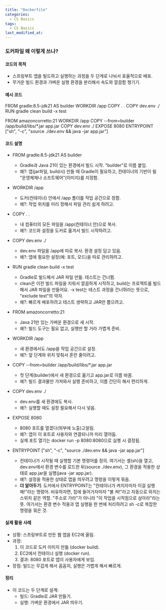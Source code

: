 ```yaml
---
title: "Dockerfile"
categories:
  - CS Basics
tags:
  - CS Basics
last_modified_at: 
---
```


### 도커파일 왜 이렇게 쓰나?

####  코드의 목적
- 스프링부트 앱을 빌드하고 실행하는 과정을 두 단계로 나눠서 효율적으로 배포.  
- 무거운 빌드 환경과 가벼운 실행 환경을 분리해서 속도와 깔끔함 챙기기.

#### 예시 코드
FROM gradle:8.5-jdk21 AS builder
WORKDIR /app
COPY . .
COPY dev.env ./
RUN gradle clean build -x test

FROM amazoncorretto:21
WORKDIR /app
COPY --from=builder /app/build/libs/*.jar app.jar
COPY dev.env ./
EXPOSE 8080
ENTRYPOINT ["sh", "-c", "source ./dev.env && java -jar app.jar"]

#### 코드 설명
- FROM gradle:8.5-jdk21 AS builder  
  - Gradle과 Java 21이 있는 환경에서 빌드 시작. "builder"로 이름 붙임.  
  - 왜?: 앱(jar파일, build시) 만들 때 Gradle이 필요하고, 컨테이너의 기반이 될 "운영체제나 소프트웨어"(이미지)를 지정함.

- WORKDIR /app  
  - 도커(컨테이너) 안에서 /app 폴더를 작업 공간으로 정함.  
  - 왜?: 작업 위치를 미리 정해서 파일 관리 쉽게 하려고.

- COPY . .  
  - 내 컴퓨터의 모든 파일을 /app(컨테이너 안)으로 복사.  
  - 왜?: 코드와 설정을 도커로 옮겨서 빌드 시작하려고.

- COPY dev.env ./  
  - dev.env 파일을 /app에 따로 복사. 환경 설정 담고 있음.  
  - 왜?: 앱에 필요한 설정(예: 포트, 모드)을 따로 관리하려고.

- RUN gradle clean build -x test  
  - Gradle로 빌드해서 JAR 파일 만듦. 테스트는 건너뜀.
  - clean은 이전 빌드 파일을 지워서 깔끔하게 시작하고, build는 프로젝트를 빌드해서 JAR 파일을 만들어요. -x test는 테스트 과정을 건너뛰라는 뜻으로, "exclude test"의 약자.  
  - 왜?: 빠르게 배포하려고 테스트 생략하고 JAR만 뽑으려고.

- FROM amazoncorretto:21  
  - Java 21만 있는 가벼운 환경으로 새 시작.  
  - 왜?: 빌드 도구는 필요 없고, 실행만 할 거라 가볍게 준비.

- WORKDIR /app  
  - 새 환경에서도 /app을 작업 공간으로 설정.  
  - 왜?: 앞 단계와 위치 맞춰서 혼란 줄이려고.

- COPY --from=builder /app/build/libs/*.jar app.jar  
  - 첫 단계(builder)에서 새 환경으로 옮기고 app.jar로 이름 바꿈.  
  - 왜?: 빌드 결과물만 가져와서 실행 준비하고, 이름 간단히 해서 편리하게.

- COPY dev.env ./  
  - dev.env를 새 환경에도 복사.  
  - 왜?: 실행할 때도 설정 필요해서 다시 넣음.

- EXPOSE 8080  
  - 8080 포트를 열겠다(외부에 노출)고알림.  
  - 왜?: 앱이 이 포트로 사용자와 연결되니까 미리 열어둠.
  - 실제 포트 열기는 docker run -p 8080:8080으로 실행 시 결정됨.

- ENTRYPOINT ["sh", "-c", "source ./dev.env && java -jar app.jar"]  
  - 컨테이너가 시작될 때 실행할 기본 명령어를 정의. 여기서는 셸(sh)을 열고, dev.env에서 환경 변수를 로드한 뒤(source ./dev.env), 그 환경을 적용한 상태로 app.jar을 실행(java -jar app.jar).  
  - 왜?: 설정을 적용한 상태로 앱을 띄우려고 명령을 이렇게 묶음.  
  - **더 알아두기**: 도커에서 ENTRYPOINT는 "컨테이너가 켜지자마자 이걸 실행해!"라는 명령어. 비유하자면, 집에 들어가자마자 "불 켜!"라고 자동으로 외치는 스위치 같은 역할. "주소로 가라"가 아니라 "이 작업을 시작점으로 삼아라"라는 뜻. 여기서는 환경 변수 적용과 앱 실행을 한 번에 처리하려고 sh -c로 복잡한 명령을 묶은 것. 

#### 실제 활용 사례
- 상황: 스프링부트로 만든 웹 앱을 EC2에 올림.  
- 과정:  
  1. 이 코드로 도커 이미지 만듦 (docker build).  
  2. EC2에서 컨테이너 실행 (docker run).  
  3. 결과: 8080 포트로 앱이 사용자에게 보임.  
- 장점: 빌드는 무겁게 해서 꼼꼼히, 실행은 가볍게 해서 빠르게.

#### 정리
- 이 코드는 두 단계로 설계:  
  - 빌드: Gradle로 JAR 만들기.  
  - 실행: 가벼운 환경에서 JAR 띄우기.  